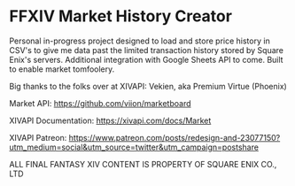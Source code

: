 # FFXIV Market History Creator
Personal in-progress project designed to load and store price history in CSV's to give me data past the limited transaction history stored by Square Enix's servers. Additional integration with Google Sheets API to come.
Built to enable market tomfoolery.

Big thanks to the folks over at XIVAPI: Vekien, aka Premium Virtue (Phoenix)

Market API:
https://github.com/viion/marketboard

XIVAPI Documentation: 
https://xivapi.com/docs/Market

XIVAPI Patreon:
https://www.patreon.com/posts/redesign-and-23077150?utm_medium=social&utm_source=twitter&utm_campaign=postshare
























ALL FINAL FANTASY XIV CONTENT IS PROPERTY OF SQUARE ENIX CO., LTD
